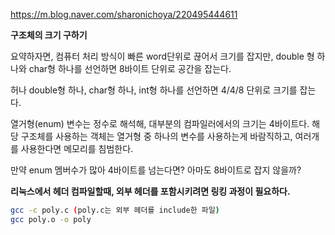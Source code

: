 https://m.blog.naver.com/sharonichoya/220495444611

**구조체의 크기 구하기** 

요약하자면, 컴퓨터 처리 방식이 빠른 word단위로 끊어서 크기를 잡지만, double 형 하나와 char형 하나를 선언하면 8바이트 단위로 공간을 잡는다.

허나 double형 하나, char형 하나,  int형 하나를 선언하면 4/4/8 단위로 크기를 잡는다.

열거형(enum) 변수는 정수로 해석해, 대부분의 컴파일러에서의 크기는 4바이트다. 해당 구조체를 사용하는 객체는 열거형 중 하나의 변수를 사용하는게 바람직하고, 여러개를 사용한다면
메모리를 침범한다. 

만약 enum 멤버수가 많아 4바이트를 넘는다면? 아마도 8바이트로 잡지 않을까?





**리눅스에서 헤더 컴파일할때, 외부 헤더를 포함시키려면 링킹 과정이 필요하다.**

```bash
gcc -c poly.c (poly.c는 외부 헤더를 include한 파일)
gcc poly.o -o poly
```

